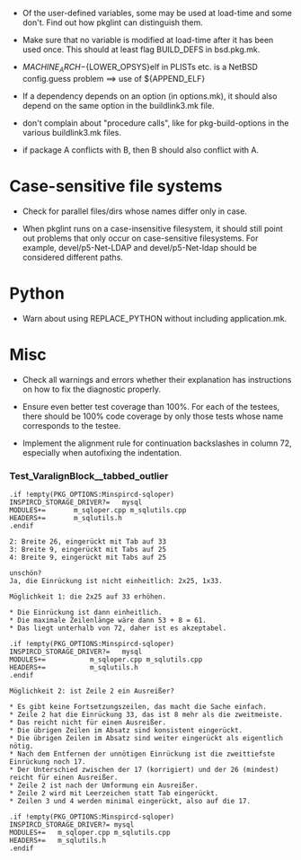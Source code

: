 * Of the user-defined variables, some may be used at load-time and some
  don't. Find out how pkglint can distinguish them.

* Make sure that no variable is modified at load-time after it has been
  used once. This should at least flag BUILD_DEFS in bsd.pkg.mk.

* ${MACHINE_ARCH}-${LOWER_OPSYS}elf in PLISTs etc. is a NetBSD config.guess
  problem ==> use of ${APPEND_ELF}

* If a dependency depends on an option (in options.mk), it should also
  depend on the same option in the buildlink3.mk file.

* don't complain about "procedure calls", like for pkg-build-options in
  the various buildlink3.mk files.

* if package A conflicts with B, then B should also conflict with A.

# Case-sensitive file systems

* Check for parallel files/dirs whose names differ only in case.

* When pkglint runs on a case-insensitive filesystem, it should still
  point out problems that only occur on case-sensitive filesystems. For
  example, devel/p5-Net-LDAP and devel/p5-Net-ldap should be considered
  different paths.

# Python

* Warn about using REPLACE_PYTHON without including application.mk.

# Misc

* Check all warnings and errors whether their explanation has instructions
  on how to fix the diagnostic properly.

* Ensure even better test coverage than 100%.
  For each of the testees, there should be 100% code coverage by
  only those tests whose name corresponds to the testee.

* Implement the alignment rule for continuation backslashes in column 72,
  especially when autofixing the indentation.

### Test_VaralignBlock__tabbed_outlier
 
~~~
.if !empty(PKG_OPTIONS:Minspircd-sqloper)
INSPIRCD_STORAGE_DRIVER?=	mysql
MODULES+=		m_sqloper.cpp m_sqlutils.cpp
HEADERS+=		m_sqlutils.h
.endif

2: Breite 26, eingerückt mit Tab auf 33
3: Breite 9, eingerückt mit Tabs auf 25
4: Breite 9, eingerückt mit Tabs auf 25

unschön?
Ja, die Einrückung ist nicht einheitlich: 2x25, 1x33.

Möglichkeit 1: die 2x25 auf 33 erhöhen.

* Die Einrückung ist dann einheitlich.
* Die maximale Zeilenlänge wäre dann 53 + 8 = 61.
* Das liegt unterhalb von 72, daher ist es akzeptabel.

.if !empty(PKG_OPTIONS:Minspircd-sqloper)
INSPIRCD_STORAGE_DRIVER?=	mysql
MODULES+=			m_sqloper.cpp m_sqlutils.cpp
HEADERS+=			m_sqlutils.h
.endif

Möglichkeit 2: ist Zeile 2 ein Ausreißer?

* Es gibt keine Fortsetzungszeilen, das macht die Sache einfach.
* Zeile 2 hat die Einrückung 33, das ist 8 mehr als die zweitmeiste.
* Das reicht nicht für einen Ausreißer.
* Die übrigen Zeilen im Absatz sind konsistent eingerückt.
* Die übrigen Zeilen im Absatz sind weiter eingerückt als eigentlich nötig.
* Nach dem Entfernen der unnötigen Einrückung ist die zweittiefste Einrückung noch 17.
* Der Unterschied zwischen der 17 (korrigiert) und der 26 (mindest) reicht für einen Ausreißer.
* Zeile 2 ist nach der Umformung ein Ausreißer.
* Zeile 2 wird mit Leerzeichen statt Tab eingerückt.
* Zeilen 3 und 4 werden minimal eingerückt, also auf die 17.

.if !empty(PKG_OPTIONS:Minspircd-sqloper)
INSPIRCD_STORAGE_DRIVER?= mysql
MODULES+=	m_sqloper.cpp m_sqlutils.cpp
HEADERS+=	m_sqlutils.h
.endif
~~~
